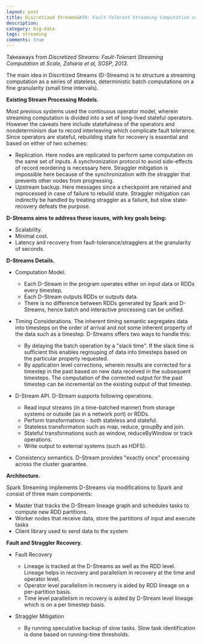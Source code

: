 ```yaml
---
layout: post
title: Discretized Streams&#58; Fault-Tolerant Streaming Computation at Scale.
description:
category: big-data 
tags: streaming
comments: true
---
```


Takeaways from *Discretized Streams: Fault-Tolerant Streaming Computation at Scale, Zaharia et al, SOSP, 2013.*

The main idea in Discritized Streams (D-Streams) is to structure a streaming computation as a series of stateless, deterministic batch computations on a fine granularity (small time intervals). 
 
**Existing Stream Processing Models.**

Most previous systems used the continuous operator model, wherein streaming computation is divided into a set of long-lived stateful operators. However the caveats here include statefulness of the operators and nondeterminism due to record interleaving which complicate fault tolerance. Since operators are stateful, rebuilding state for recovery is essential and based on either of two schemes:

- Replication. Here nodes are replicated to perform same computation on the same set of inputs. A synchronization protocol to avoid side-effects of record reordering is necessary here. Straggler mitigation is impossible here because of the synchronization with the straggler that prevents other nodes from progressing.
- Upstream backup. Here messages since a checkpoint are retained and reprocessed in case of failure to rebuild state. Straggler mitigation can indirectly be handled by treating straggler as a failure, but slow state-recovery defeats the purpose.
 
**D-Streams aims to address these issues, with key goals being:**

- Scalability.
- Minimal cost.
- Latency and recovery from fault-tolerance/stragglers at the granularity of seconds.
 
**D-Streams Details.**

- Computation Model.
	- Each D-Stream in the program operates either on input data or RDDs every timestep.
	- Each D-Stream outputs RDDs or outputs data.
	- There is no difference between RDDs generated by Spark and D-Streams, hence batch and interactive processing can be unified.

- Timing Considerations.
The inherent timing semantic segregates data into timesteps on the order of arrival and not some inherent property of the data such as a timestep. D-Streams offers two ways to handle this:
	- By delaying the batch operation by a "slack time". If the slack time is sufficient this enables regrouping of data into timesteps based on the particular property requested.
	- By application level corrections, wherein results are corrected for a timestep in the past based on new data received in the subsequent timesteps. The computation of the corrected output for the past timestep can be incremental on the existing output of that timestep.
 
- D-Stream API.
D-Stream supports following operations.
	- Read input streams (in a time-batched manner) from storage systems or outside (as in a network port) or RDDs.
	- Perform transformations - both stateless and stateful. 
	- Stateless transformation such as map, reduce, groupBy and join.
	- Stateful transformations such as window, reduceByWindow or track operations.
	- Write output to external systems (such as HDFS). 
 
- Consistency semantics.
D-Stream provides "exactly once" processing across the cluster guarantee.
 
**Architecture.**

Spark Streaming implements D-Streams via modifications to Spark and consist of three main components:

- Master that tracks the D-Stream lineage graph and schedules tasks to compute new RDD partitions.
- Worker nodes that receive data, store the partitions of input and execute tasks
- Client library used to send data to the system
 
**Fault and Straggler Recovery.**

- Fault Recovery
	- Lineage is tracked at the D-Streams as well as the RDD level. Lineage helps in recovery and parallelism in recovery at the time and operator level.
	- Operator level parallelism in recovery is aided by RDD lineage on a per-partition basis. 
	- Time level parallelism in recovery is aided by D-Stream level lineage which is on a per timestep basis.
 
- Straggler Mitigation
	- By running speculative backup of slow tasks. Slow task identification is done based on running-time thresholds.